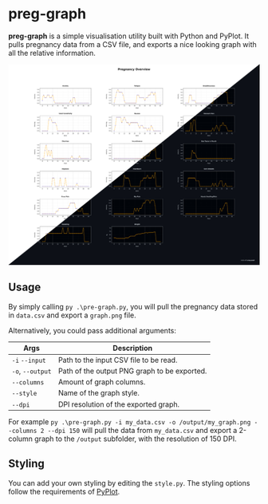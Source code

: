 # preg-graph

**preg-graph** is a simple visualisation utility built with Python and PyPlot. 
It pulls pregnancy data from a CSV file, and exports a nice looking graph with all the relative information. 

![preg-graph](/preg-graph.jpg?raw=true "pre-graph")

## Usage

By simply calling `py .\pre-graph.py`, you will pull the pregnancy data stored in `data.csv` and export a `graph.png` file. 

Alternatively, you could pass additional arguments:

| Args             | Description                                  |
|------------------|----------------------------------------------|
| `-i` `--input`   | Path to the input CSV file to be read.       |
| `-o`, `--output` | Path of the output PNG graph to be exported. |
| `--columns`      | Amount of graph columns.                     |
| `--style`        | Name of the graph style.                     |
| `--dpi`          | DPI resolution of the exported graph.        |

For example `py .\pre-graph.py -i my_data.csv -o /output/my_graph.png --columns 2 --dpi 150` will pull the data from `my_data.csv` 
and export a 2-column graph to the `/output` subfolder, with the resolution of 150 DPI.

## Styling

You can add your own styling by editing the `style.py`. 
The styling options follow the requirements of [PyPlot](https://www.w3schools.com/python/matplotlib_line.asp).
